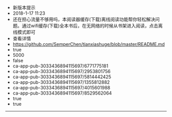 - 新版本提示
- 2018-1-17 11:23
- 还在担心流量不够用吗，本阅读器缓存(下载)离线阅读功能帮你轻松解决问题。通过wifi缓存(下载)全本书后，在无网络的时候从书架进入阅读，点击离线模式即可
- 查看详情
- https://github.com/SemperChen/tianxiashuge/blob/master/README.md
- true
- 5000
- false
- ca-app-pub-3033436894115697/6771775181
- ca-app-pub-3033436894115697/2953801756
- ca-app-pub-3033436894115697/5814442425
- ca-app-pub-3033436894115697/1355812882
- ca-app-pub-3033436894115697/4015601988
- ca-app-pub-3033436894115697/8529562064
- true
- true
---
